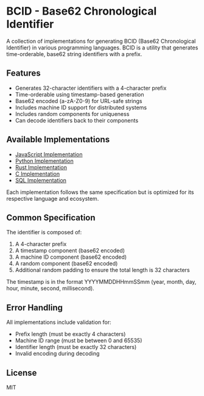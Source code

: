 # BCID - Base62 Chronological Identifier

A collection of implementations for generating BCID (Base62 Chronological Identifier) in various programming languages. BCID is a utility that generates time-orderable, base62 string identifiers with a prefix.

## Features

- Generates 32-character identifiers with a 4-character prefix
- Time-orderable using timestamp-based generation
- Base62 encoded (a-zA-Z0-9) for URL-safe strings
- Includes machine ID support for distributed systems
- Includes random components for uniqueness
- Can decode identifiers back to their components

## Available Implementations

- [JavaScript Implementation](js/README.md)
- [Python Implementation](python/README.md)
- [Rust Implementation](rust/README.md)
- [C Implementation](c/README.md)
- [SQL Implementation](sql/README.md)

Each implementation follows the same specification but is optimized for its respective language and ecosystem.

## Common Specification

The identifier is composed of:
1. A 4-character prefix
2. A timestamp component (base62 encoded)
3. A machine ID component (base62 encoded)
4. A random component (base62 encoded)
5. Additional random padding to ensure the total length is 32 characters

The timestamp is in the format YYYYMMDDHHmmSSmm (year, month, day, hour, minute, second, millisecond).

## Error Handling

All implementations include validation for:
- Prefix length (must be exactly 4 characters)
- Machine ID range (must be between 0 and 65535)
- Identifier length (must be exactly 32 characters)
- Invalid encoding during decoding

## License

MIT
